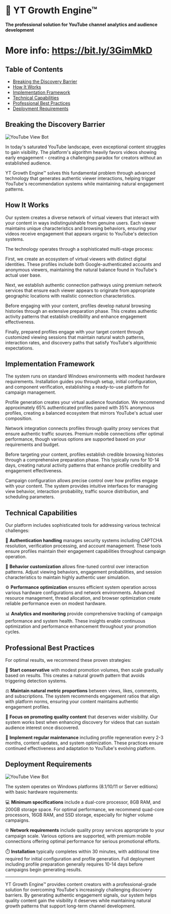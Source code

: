 # 🚀 YT Growth Engine™

**The professional solution for YouTube channel analytics and audience development**

# More info: https://bit.ly/3GimMkD

## Table of Contents
- [Breaking the Discovery Barrier](#breaking-the-discovery-barrier)
- [How It Works](#how-it-works)
- [Implementation Framework](#implementation-framework)
- [Technical Capabilities](#technical-capabilities)
- [Professional Best Practices](#professional-best-practices)
- [Deployment Requirements](#deployment-requirements)


## Breaking the Discovery Barrier

![YouTube View Bot](https://youtube-booster.space/wp-content/uploads/2025/03/warm-up-process-3-youtube-booster.jpg)

In today's saturated YouTube landscape, even exceptional content struggles to gain visibility. The platform's algorithm heavily favors videos showing early engagement - creating a challenging paradox for creators without an established audience.

YT Growth Engine™ solves this fundamental problem through advanced technology that generates authentic viewer interactions, helping trigger YouTube's recommendation systems while maintaining natural engagement patterns.

## How It Works

Our system creates a diverse network of virtual viewers that interact with your content in ways indistinguishable from genuine users. Each viewer maintains unique characteristics and browsing behaviors, ensuring your videos receive engagement that appears organic to YouTube's detection systems.

The technology operates through a sophisticated multi-stage process:

First, we create an ecosystem of virtual viewers with distinct digital identities. These profiles include both Google-authenticated accounts and anonymous viewers, maintaining the natural balance found in YouTube's actual user base.

Next, we establish authentic connection pathways using premium network services that ensure each viewer appears to originate from appropriate geographic locations with realistic connection characteristics.

Before engaging with your content, profiles develop natural browsing histories through an extensive preparation phase. This creates authentic activity patterns that establish credibility and enhance engagement effectiveness.

Finally, prepared profiles engage with your target content through customized viewing sessions that maintain natural watch patterns, interaction rates, and discovery paths that satisfy YouTube's algorithmic expectations.

## Implementation Framework

The system runs on standard Windows environments with modest hardware requirements. Installation guides you through setup, initial configuration, and component verification, establishing a ready-to-use platform for campaign management.

Profile generation creates your virtual audience foundation. We recommend approximately 65% authenticated profiles paired with 35% anonymous profiles, creating a balanced ecosystem that mirrors YouTube's actual user composition.

Network integration connects profiles through quality proxy services that ensure authentic traffic sources. Premium mobile connections offer optimal performance, though various options are supported based on your requirements and budget.

Before targeting your content, profiles establish credible browsing histories through a comprehensive preparation phase. This typically runs for 10-14 days, creating natural activity patterns that enhance profile credibility and engagement effectiveness.

Campaign configuration allows precise control over how profiles engage with your content. The system provides intuitive interfaces for managing view behavior, interaction probability, traffic source distribution, and scheduling parameters.

## Technical Capabilities

Our platform includes sophisticated tools for addressing various technical challenges:

🔐 **Authentication handling** manages security systems including CAPTCHA resolution, verification processing, and account management. These tools ensure profiles maintain their engagement capabilities throughout campaign operation.

🧠 **Behavior customization** allows fine-tuned control over interaction patterns. Adjust viewing behaviors, engagement probabilities, and session characteristics to maintain highly authentic user simulation.

⚙️ **Performance optimization** ensures efficient system operation across various hardware configurations and network environments. Advanced resource management, thread allocation, and browser optimization create reliable performance even on modest hardware.

📊 **Analytics and monitoring** provide comprehensive tracking of campaign performance and system health. These insights enable continuous optimization and performance enhancement throughout your promotion cycles.

## Professional Best Practices

For optimal results, we recommend these proven strategies:

🌱 **Start conservative** with modest promotion volumes, then scale gradually based on results. This creates a natural growth pattern that avoids triggering detection systems.

⚖️ **Maintain natural metric proportions** between views, likes, comments, and subscriptions. The system recommends engagement ratios that align with platform norms, ensuring your content maintains authentic engagement profiles.

🎯 **Focus on promoting quality content** that deserves wider visibility. Our system works best when enhancing discovery for videos that can sustain audience interest once discovered.

🔄 **Implement regular maintenance** including profile regeneration every 2-3 months, content updates, and system optimization. These practices ensure continued effectiveness and adaptation to YouTube's evolving platform.

## Deployment Requirements

![YouTube View Bot](https://youtube-booster.space/wp-content/uploads/2025/02/blog-cover-bg3-scaled.webp)

The system operates on Windows platforms (8.1/10/11 or Server editions) with basic hardware requirements:

💻 **Minimum specifications** include a dual-core processor, 8GB RAM, and 200GB storage space. For optimal performance, we recommend quad-core processors, 16GB RAM, and SSD storage, especially for higher volume campaigns.

🌐 **Network requirements** include quality proxy services appropriate to your campaign scale. Various options are supported, with premium mobile connections offering optimal performance for serious promotional efforts.

⏱️ **Installation** typically completes within 30 minutes, with additional time required for initial configuration and profile generation. Full deployment including profile preparation generally requires 10-14 days before campaigns begin generating results.

---

YT Growth Engine™ provides content creators with a professional-grade solution for overcoming YouTube's increasingly challenging discovery barriers. By generating authentic engagement signals, our system helps quality content gain the visibility it deserves while maintaining natural growth patterns that support long-term channel development.
```
